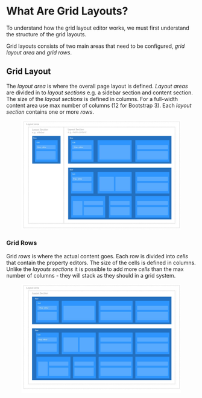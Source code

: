 # What Are Grid Layouts?

To understand how the grid layout editor works, we must first understand the structure of the grid layouts.

Grid layouts consists of two main areas that need to be configured, _grid layout area_ and _grid rows_.

## Grid Layout

The _layout area_ is where the overall page layout is defined. _Layout areas_ are divided in to _layout sections_ e.g. a sidebar section and content section. The size of the _layout sections_ is defined in columns. For a full-width content area use max number of columns (12 for Bootstrap 3). Each _layout section_ contains one or more _rows_.

<figure><img src="../../../../../../.gitbook/assets/Grid-layout-rows.jpg" alt=""><figcaption></figcaption></figure>

### Grid Rows

Grid _rows_ is where the actual content goes. Each row is divided into _cells_ that contain the property editors. The size of the cells is defined in columns. Unlike the _layouts sections_ it is possible to add more _cells_ than the max number of columns - they will stack as they should in a grid system.

<figure><img src="../../../../../../.gitbook/assets/Grid-layout-NO-SIDEBAR-rows.jpg" alt=""><figcaption></figcaption></figure>
